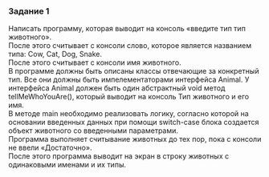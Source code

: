 ### Задание 1
Написать программу, которая выводит на консоль «введите тип тип животного». </br>
После этого считывает с консоли слово, которое является названием типа: Cow, Cat, Dog, Snake. </br>
После этого считывает с консоли имя животного. </br>
В программе должны быть описаны классы отвечающие за конкретный тип. Все они должны быть импелементаторами интерфейса Animal. У интерфейса Animal должен быть один абстрактный void метод tellMeWhoYouAre(), который выводит на консоль Тип животного и его имя. </br>
В методе main необходимо реализовать логику, согласно которой на основании введенных данных при помощи switch-case блока создается объект животного со введенными параметрами. </br>
Программа выполняет считывание животных до тех пор, пока с консоли не ввели «Достаточно». </br>
После этого программа выводит на экран в строку животных с одинаковыми именами и их типы. </br>
